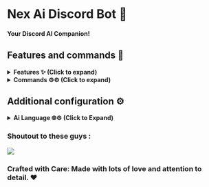 # Nex Ai Discord Bot 🤖
#### Your Discord AI Companion!

## Features and commands 🌟

<details>
<summary><strong>Features ✨ (Click to expand)</strong></summary>

- [x] Has a Ai (You need to get the api key from Hecker Api <Hecker Ai discord - https://discord.gg/PCUgRMjtNm>
- [x] Lots of commands (More coming soon! :D)
- [x] Ecomoney
- [x] Moding bot (Kinda)
- [x] Fun

</details>

<details>
<summary><strong>Commands ⚙️⚙️ (Click to expand)</strong></summary>

- [x] !help (Get all commands)
- [x] !joke (Get a randomized joke)
- [x] !warn (Warn a user)
- [x] !ping (Sows your ping)
- [x] !talk (Talk with the Ai)
- [x] !job (Ecomoney jobs)
- [x] !work (Ecomoney work)
- [x] !balance (Ecomoney balance)
- [x] !timeout (Makes the user timeout wic makes the user not able to chat)
- [x] !untimeout (UnTimeouts the user and makes his able to chat)

</details>

## Additional configuration ⚙️

<details>
<summary><strong>Ai Language 🌐⚙️ (Click to Expand)</strong></summary>

- `en` - English 🇺🇸

</details>

### Shoutout to these guys : 

<a href="https://github.com/NethukaNethsaraGithub/Discord-Bot/graphs/contributors">
  <img src="https://contrib.rocks/image?repo=NethukaNethsaraGithub/Discord-Bot" />
</a>

### Crafted with Care: Made with lots of love and attention to detail. ❤️
